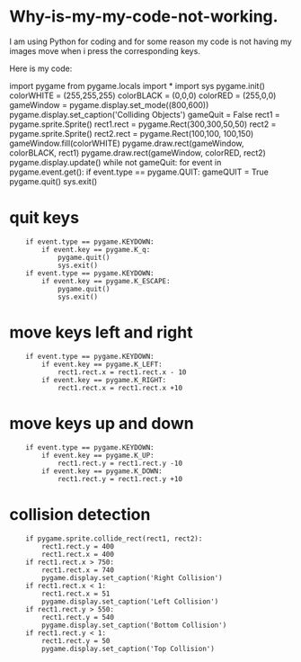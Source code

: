 # Why-is-my-my-code-not-working.
I am using Python for coding and for some reason my code is not having my images move when i press the corresponding keys.

Here is my code:

import pygame
from pygame.locals import *
import sys
pygame.init()
colorWHITE = (255,255,255)
colorBLACK = (0,0,0)
colorRED = (255,0,0)
gameWindow = pygame.display.set_mode((800,600))
pygame.display.set_caption('Colliding Objects')
gameQuit = False
rect1 = pygame.sprite.Sprite()
rect1.rect = pygame.Rect(300,300,50,50)
rect2 = pygame.sprite.Sprite()
rect2.rect = pygame.Rect(100,100, 100,150)
gameWindow.fill(colorWHITE)
pygame.draw.rect(gameWindow, colorBLACK, rect1)
pygame.draw.rect(gameWindow, colorRED, rect2)
pygame.display.update()
while not gameQuit:
    for event in pygame.event.get():
        if event.type == pygame.QUIT:
            gameQUIT = True
            pygame.quit()
            sys.exit()
# quit keys
        if event.type == pygame.KEYDOWN:
            if event.key == pygame.K_q:
                pygame.quit()
                sys.exit()
        if event.type == pygame.KEYDOWN:
            if event.key == pygame.K_ESCAPE:
                pygame.quit()
                sys.exit()
# move keys left and right
        if event.type == pygame.KEYDOWN:
            if event.key == pygame.K_LEFT:
                rect1.rect.x = rect1.rect.x - 10
            if event.key == pygame.K_RIGHT:
                rect1.rect.x = rect1.rect.x +10
# move keys up and down
        if event.type == pygame.KEYDOWN:
            if event.key == pygame.K_UP:
                rect1.rect.y = rect1.rect.y -10
            if event.key == pygame.K_DOWN:
                rect1.rect.y = rect1.rect.y +10
# collision detection        
        if pygame.sprite.collide_rect(rect1, rect2):
            rect1.rect.y = 400
            rect1.rect.x = 400
        if rect1.rect.x > 750:
            rect1.rect.x = 740
            pygame.display.set_caption('Right Collision')
        if rect1.rect.x < 1:
            rect1.rect.x = 51
            pygame.display.set_caption('Left Collision')
        if rect1.rect.y > 550:
            rect1.rect.y = 540
            pygame.display.set_caption('Bottom Collision')
        if rect1.rect.y < 1:
            rect1.rect.y = 50
            pygame.display.set_caption('Top Collision')
